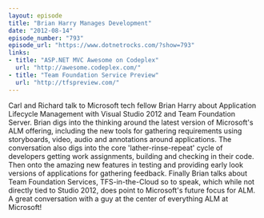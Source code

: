 ```yaml
---
layout: episode
title: "Brian Harry Manages Development"
date: "2012-08-14"
episode_number: "793"
episode_url: "https://www.dotnetrocks.com/?show=793"
links:
- title: "ASP.NET MVC Awesome on Codeplex"
  url: "http://awesome.codeplex.com/"
- title: "Team Foundation Service Preview"
  url: "http://tfspreview.com/"
---
```


Carl and Richard talk to Microsoft tech fellow Brian Harry about Application Lifecycle Management with Visual Studio 2012 and Team Foundation Server. Brian digs into the thinking around the latest version of Microsoft's ALM offering, including the new tools for gathering requirements using storyboards, video, audio and annotations around applications. The conversation also digs into the core 'lather-rinse-repeat' cycle of developers getting work assignments, building and checking in their code. Then onto the amazing new features in testing and providing early look versions of applications for gathering feedback. Finally Brian talks about Team Foundation Services, TFS-in-the-Cloud so to speak, which while not directly tied to Studio 2012, does point to Microsoft's future focus for ALM. A great conversation with a guy at the center of everything ALM at Microsoft!
